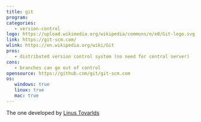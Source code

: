```yaml
---
title: git
program:
categories:
   - version-control
logo: https://upload.wikimedia.org/wikipedia/commons/e/e0/Git-logo.svg
link: https://git-scm.com/
wlink: https://en.wikipedia.org/wiki/Git
pros:
   - distributed version control system (no need for central server)
cons:
   - branches can go out of control
opensource: https://github.com/git/git-scm.com
os:
   windows: true
   linux: true
   mac: true
---
```


The one developed by [Linus Tovarlds](https://en.wikipedia.org/wiki/Linus_Torvalds)
